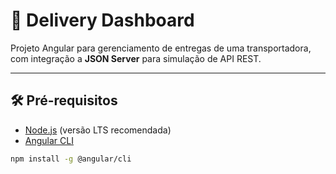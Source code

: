 # 🚚 Delivery Dashboard

Projeto Angular para gerenciamento de entregas de uma transportadora, com integração a **JSON Server** para simulação de API REST.

---

## 🛠️ Pré-requisitos

- [Node.js](https://nodejs.org/) (versão LTS recomendada)  
- [Angular CLI](https://angular.io/cli)

```bash
npm install -g @angular/cli
